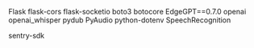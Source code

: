 Flask
flask-cors
flask-socketio
boto3
botocore
EdgeGPT==0.7.0
openai
openai_whisper
pydub
PyAudio
python-dotenv
SpeechRecognition

sentry-sdk